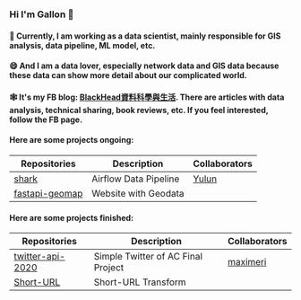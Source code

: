 ### Hi I'm Gallon 👋

#### 🔭 Currently, I am working as a data scientist, mainly responsible for GIS analysis, data pipeline, ML model, etc.
#### 😄 And I am a data lover, especially network data and GIS data because these data can show more detail about our complicated world.
#### 🕸️ It's my FB blog: [BlackHead資料科學與生活](https://www.facebook.com/BlackHeadinDataScience). There are articles with data analysis, technical sharing, book reviews, etc. If you feel interested, follow the FB page.

#### Here are some projects ongoing:
|Repositories |Description |Collaborators |
|-------------|------------|--------------|
|[shark](https://github.com/GallonShih/shark) |Airflow Data Pipeline |[Yulun](https://github.com/Yulun5566) |
|[fastapi-geomap](https://github.com/GallonShih/fastapi-geomap)  |Website with Geodata | |

#### Here are some projects finished:
|Repositories |Description |Collaborators |
|-------------|------------|--------------|
|[twitter-api-2020](https://github.com/GallonShih/twitter-api-2020) |Simple Twitter of AC Final Project |[maximeri](https://github.com/maximeri) |
|[Short-URL](https://github.com/GallonShih/Short-URL)  |Short-URL Transform | |

<!--
**GallonShih/GallonShih** is a ✨ _special_ ✨ repository because its `README.md` (this file) appears on your GitHub profile.

Here are some ideas to get you started:

- 🔭 I’m currently working on ...
- 🌱 I’m currently learning ...
- 👯 I’m looking to collaborate on ...
- 🤔 I’m looking for help with ...
- 💬 Ask me about ...
- 📫 How to reach me: ...
- 😄 Pronouns: ...
- ⚡ Fun fact: ...
-->
